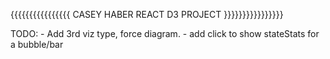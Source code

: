 {{{{{{{{{{{{{{{{ CASEY HABER REACT D3 PROJECT }}}}}}}}}}}}}}}}

TODO:
    - Add 3rd viz type, force diagram.
    - add click to show stateStats for a bubble/bar
